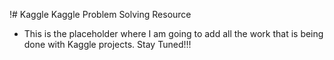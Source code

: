 !# Kaggle
Kaggle Problem Solving Resource

* This is the placeholder where I am going to add all the work that is being done with Kaggle projects. Stay Tuned!!!
